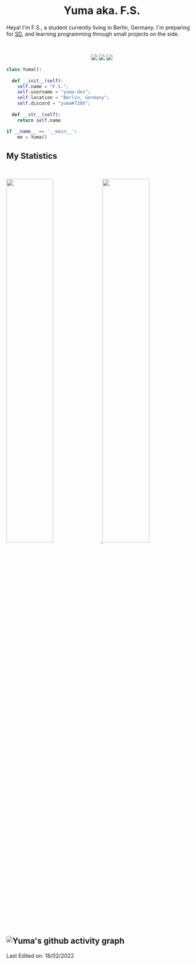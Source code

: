 <h1 align="center">
  <b>Yuma aka. F.S.</b>
</h1>

Heya! I'm F.S., a student currently living in Berlin, Germany. I'm preparing for 
<a href="https://en.wikipedia.org/wiki/Software_development">SD</a>, 
and learning programming through small projects  on the side.

<br>

<p>
<div align="center">
  <img src="https://img.shields.io/badge/-HTML-c58545?style=for-the-badge&logo=html5&logoColor=c58545&labelColor=282828">
  <img src="https://img.shields.io/badge/-CSS-d1a01f?style=for-the-badge&logo=css3&logoColor=d1a01f&labelColor=282828">
  <img src="https://img.shields.io/badge/-Python-98b982?style=for-the-badge&logo=python&logoColor=98b982&labelColor=282828">
</div>
</p>

```python
class Yuma():
    
  def __init__(self):
    self.name = "F.S.";
    self.username = "yuma-dev";
    self.location = "Berlin, Germany";
    self.discord = "yuma#7280";
  
  def __str__(self):
    return self.name

if __name__ == '__main__':
    me = Yuma()
```



<!--
<div align="center">
  <a href="https://open.spotify.com/user/6s6pbtefezpookh8gwnkko15v">
    <img src="https://spotify-readme-theta-virid.vercel.app/api?scan=true&theme=dark" width="240px">
  </a>
</div>
-->

## My Statistics

<br/>
<p align="left">
  <a href="https://lantern.lol/">
  <img width="49.5%" src="https://github-readme-stats.vercel.app/api?username=yuma-dev&show_icons=true&theme=gruvbox&hide_border=true" />
    <img width="49.5%" src="https://github-readme-streak-stats.herokuapp.com/?user=yuma-dev&theme=gruvbox&hide_border=true" />
  </a>
</p>
<br>

![Yuma's github activity graph](https://github-readme-activity-graph.vercel.app/graph?username=yuma-dev&theme=github-compact)
------

Last Edited on: 18/02/2022
